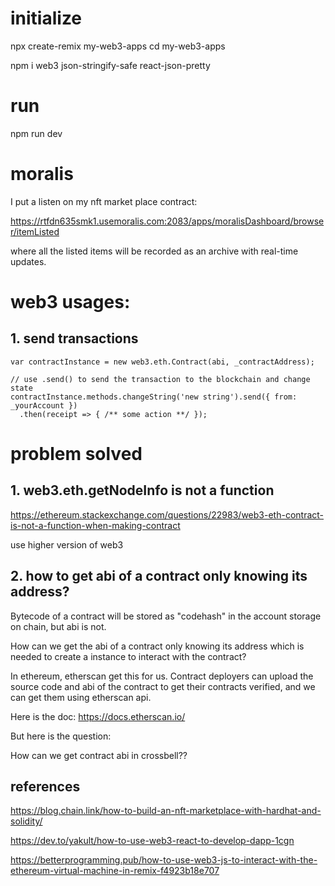 # initialize

npx create-remix my-web3-apps
cd my-web3-apps

npm i web3 json-stringify-safe react-json-pretty

# run
npm run dev

# moralis

I put a listen on my nft market place contract:

https://rtfdn635smk1.usemoralis.com:2083/apps/moralisDashboard/browser/itemListed

where all the listed items will be recorded as an archive with real-time updates.

# web3 usages:

## 1. send transactions 

```solidity
var contractInstance = new web3.eth.Contract(abi, _contractAddress);

// use .send() to send the transaction to the blockchain and change state
contractInstance.methods.changeString('new string').send({ from: _yourAccount })
  .then(receipt => { /** some action **/ });

```

# problem solved 

## 1.  web3.eth.getNodeInfo is not a function
https://ethereum.stackexchange.com/questions/22983/web3-eth-contract-is-not-a-function-when-making-contract

use higher version of web3

## 2. how to get abi of a contract only knowing its address?

Bytecode of a contract will be stored as "codehash" in the account storage on chain, but abi is not.

How can we get the abi of a contract only knowing its address which is needed to create a instance to interact with the contract?

In ethereum, etherscan get this for us. Contract deployers can upload the source code and abi of the contract to get their contracts verified, and we can get them using etherscan api.

Here is the doc:
https://docs.etherscan.io/

But here is the question:

How can we get contract abi in crossbell??


## references

https://blog.chain.link/how-to-build-an-nft-marketplace-with-hardhat-and-solidity/

https://dev.to/yakult/how-to-use-web3-react-to-develop-dapp-1cgn

https://betterprogramming.pub/how-to-use-web3-js-to-interact-with-the-ethereum-virtual-machine-in-remix-f4923b18e707